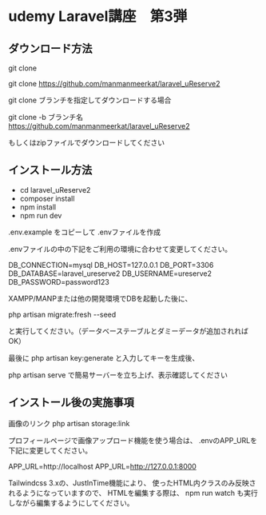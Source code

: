 # udemy Laravel講座　第3弾

## ダウンロード方法

git clone

git clone https://github.com/manmanmeerkat/laravel_uReserve2

git clone ブランチを指定してダウンロードする場合

git clone -b ブランチ名　https://github.com/manmanmeerkat/laravel_uReserve2

もしくはzipファイルでダウンロードしてください

## インストール方法

- cd laravel_uReserve2
- composer install
- npm install
- npm run dev

.env.example をコピーして .envファイルを作成

.envファイルの中の下記をご利用の環境に合わせて変更してください。

DB_CONNECTION=mysql
DB_HOST=127.0.0.1
DB_PORT=3306
DB_DATABASE=laravel_ureserve2
DB_USERNAME=ureserve2
DB_PASSWORD=password123

XAMPP/MANPまたは他の開発環境でDBを起動した後に、

php artisan migrate:fresh --seed

と実行してください。（データベーステーブルとダミーデータが追加されればOK）

最後に
php artisan key:generate
と入力してキーを生成後、

php artisan serve
で簡易サーバーを立ち上げ、表示確認してください

## インストール後の実施事項

画像のリンク
php artisan storage:link

プロフィールページで画像アップロード機能を使う場合は、
.envのAPP_URLを下記に変更してください。

APP_URL=http://localhost
APP_URL=http://127.0.0.1:8000

Tailwindcss 3.xの、JustInTime機能により、
使ったHTML内クラスのみ反映されるようになっていますので、
HTMLを編集する際は、
npm run watch も実行しながら編集するようにしてください。